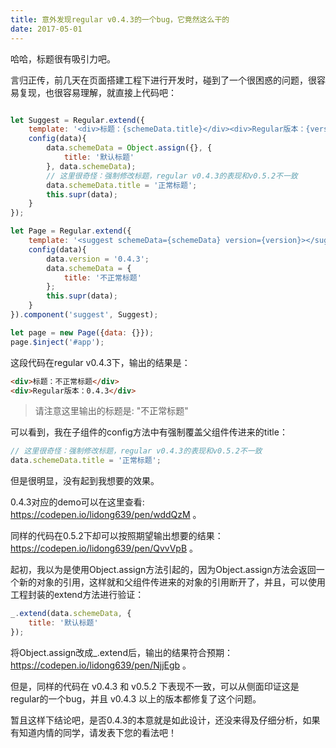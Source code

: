 ```yaml
---
title: 意外发现regular v0.4.3的一个bug，它竟然这么干的
date: 2017-05-01
---
```


哈哈，标题很有吸引力吧。

言归正传，前几天在页面搭建工程下进行开发时，碰到了一个很困惑的问题，很容易复现，也很容易理解，就直接上代码吧：

<!-- more -->

```javascript

let Suggest = Regular.extend({
    template: '<div>标题：{schemeData.title}</div><div>Regular版本：{version}</div>',
    config(data){
        data.schemeData = Object.assign({}, {
            title: '默认标题'
        }, data.schemeData);
        // 这里很奇怪：强制修改标题，regular v0.4.3的表现和v0.5.2不一致
        data.schemeData.title = '正常标题';
        this.supr(data);
    }
});

let Page = Regular.extend({
    template: '<suggest schemeData={schemeData} version={version}></suggest>',
    config(data){
        data.version = '0.4.3';
        data.schemeData = {
            title: '不正常标题'
        };
        this.supr(data);
    }
}).component('suggest', Suggest);

let page = new Page({data: {}});
page.$inject('#app');

```
这段代码在regular v0.4.3下，输出的结果是：
```html
<div>标题：不正常标题</div>
<div>Regular版本：0.4.3</div>
```

> 请注意这里输出的标题是: "不正常标题"

可以看到，我在子组件的config方法中有强制覆盖父组件传进来的title：

```javascript
// 这里很奇怪：强制修改标题，regular v0.4.3的表现和v0.5.2不一致
data.schemeData.title = '正常标题';
```
但是很明显，没有起到我想要的效果。

0.4.3对应的demo可以在这里查看: https://codepen.io/lidong639/pen/wddQzM 。


同样的代码在0.5.2下却可以按照期望输出想要的结果：https://codepen.io/lidong639/pen/QvvVpB 。


起初，我以为是使用Object.assign方法引起的，因为Object.assign方法会返回一个新的对象的引用，这样就和父组件传进来的对象的引用断开了，并且，可以使用工程封装的extend方法进行验证：

```javascript
_.extend(data.schemeData, {
    title: '默认标题'
});
```
将Object.assign改成_.extend后，输出的结果符合预期：https://codepen.io/lidong639/pen/NjjEgb 。

但是，同样的代码在 v0.4.3 和 v0.5.2 下表现不一致，可以从侧面印证这是regular的一个bug，并且 v0.4.3 以上的版本都修复了这个问题。

暂且这样下结论吧，是否0.4.3的本意就是如此设计，还没来得及仔细分析，如果有知道内情的同学，请发表下您的看法吧！